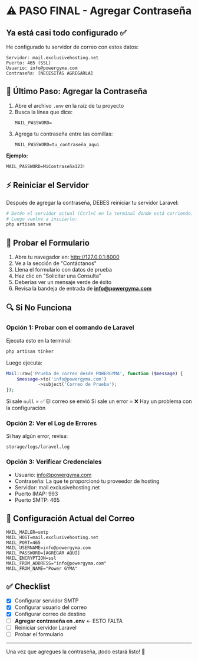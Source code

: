 # ⚠️ PASO FINAL - Agregar Contraseña

## Ya está casi todo configurado ✅

He configurado tu servidor de correo con estos datos:

```
Servidor: mail.exclusivehosting.net
Puerto: 465 (SSL)
Usuario: info@powergyma.com
Contraseña: [NECESITAS AGREGARLA]
```

## 🔐 Último Paso: Agregar la Contraseña

1. Abre el archivo `.env` en la raíz de tu proyecto
2. Busca la línea que dice:
   ```
   MAIL_PASSWORD=
   ```
3. Agrega tu contraseña entre las comillas:
   ```
   MAIL_PASSWORD=tu_contraseña_aqui
   ```

**Ejemplo:**
```env
MAIL_PASSWORD=MiContraseña123!
```

## ⚡ Reiniciar el Servidor

Después de agregar la contraseña, DEBES reiniciar tu servidor Laravel:

```bash
# Detén el servidor actual (Ctrl+C en la terminal donde está corriendo)
# Luego vuelve a iniciarlo:
php artisan serve
```

## 🧪 Probar el Formulario

1. Abre tu navegador en: http://127.0.0.1:8000
2. Ve a la sección de "Contáctanos"
3. Llena el formulario con datos de prueba
4. Haz clic en "Solicitar una Consulta"
5. Deberías ver un mensaje verde de éxito
6. Revisa la bandeja de entrada de **info@powergyma.com**

## 🔍 Si No Funciona

### Opción 1: Probar con el comando de Laravel

Ejecuta esto en la terminal:

```bash
php artisan tinker
```

Luego ejecuta:

```php
Mail::raw('Prueba de correo desde POWERGYMA', function ($message) {
    $message->to('info@powergyma.com')
            ->subject('Correo de Prueba');
});
```

Si sale `null` = ✅ El correo se envió
Si sale un error = ❌ Hay un problema con la configuración

### Opción 2: Ver el Log de Errores

Si hay algún error, revisa:
```
storage/logs/laravel.log
```

### Opción 3: Verificar Credenciales

- Usuario: info@powergyma.com
- Contraseña: La que te proporcionó tu proveedor de hosting
- Servidor: mail.exclusivehosting.net
- Puerto IMAP: 993
- Puerto SMTP: 465

## 📧 Configuración Actual del Correo

```env
MAIL_MAILER=smtp
MAIL_HOST=mail.exclusivehosting.net
MAIL_PORT=465
MAIL_USERNAME=info@powergyma.com
MAIL_PASSWORD=[AGREGAR AQUÍ]
MAIL_ENCRYPTION=ssl
MAIL_FROM_ADDRESS="info@powergyma.com"
MAIL_FROM_NAME="Power GYMA"
```

## ✅ Checklist

- [x] Configurar servidor SMTP
- [x] Configurar usuario del correo
- [x] Configurar correo de destino
- [ ] **Agregar contraseña en .env** ← ESTO FALTA
- [ ] Reiniciar servidor Laravel
- [ ] Probar el formulario

---

Una vez que agregues la contraseña, ¡todo estará listo! 🚀

